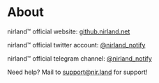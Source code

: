 # About

nirland™ official website: [github.nirland.net](https://github.nirland.net)

nirland™ official twitter account: [@nirland_notify](https://go.aquanir.cc/goto=twi_notify)

nirland™ official telegram channel: [@nirland_notify](https://go.aquanir.cc/goto=tg_notify)

Need help? Mail to [support@nir.land](mailto:support@nir.land) for support!
